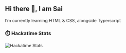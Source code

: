 ## Hi there 👋, I am Sai
I’m currently learning HTML & CSS, alongside Typerscript
<!--
**saineela/saineela** is a ✨ _special_ ✨ repository because its `README.md` (this file) appears on your GitHub profile.

Here are some ideas to get you started:

- 🔭 I’m currently working on Projects
- 🌱 I’m currently learning HTML & CSS, alongside Typerscript
- 👯 I’m looking to collaborate on ...
- 🤔 I’m looking for help with ...
- 💬 Ask me about ...
- 📫 How to reach me: ...
- 😄 Pronouns: ...
- ⚡ Fun fact: Hack Club is Amazing!
-->
### ⏱️ Hackatime Stats

![Hackatime Stats](https://github-readme-stats.hackclub.dev/api/wakatime?username=19767&api_domain=hackatime.hackclub.com&theme=darcula&custom_title=Hackatime+Stats&layout=compact&cache_seconds=0&langs_count=8)
